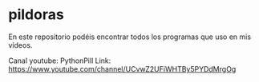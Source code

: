 # pildoras
En este repositorio podéis encontrar todos los programas que uso en mis vídeos.

Canal youtube: PythonPill
Link: https://www.youtube.com/channel/UCvwZ2UFiWHTBy5PYDdMrgOg
